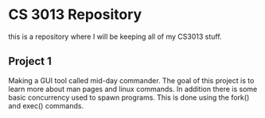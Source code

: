 

# CS 3013 Repository

this is a repository where I will be keeping all of my CS3013 stuff.

## Project 1

Making a GUI tool called mid-day commander. The goal of this project is to learn more about man pages and linux commands. In addition there is some basic concurrency used to spawn programs. This is done using the fork() and exec() commands.
